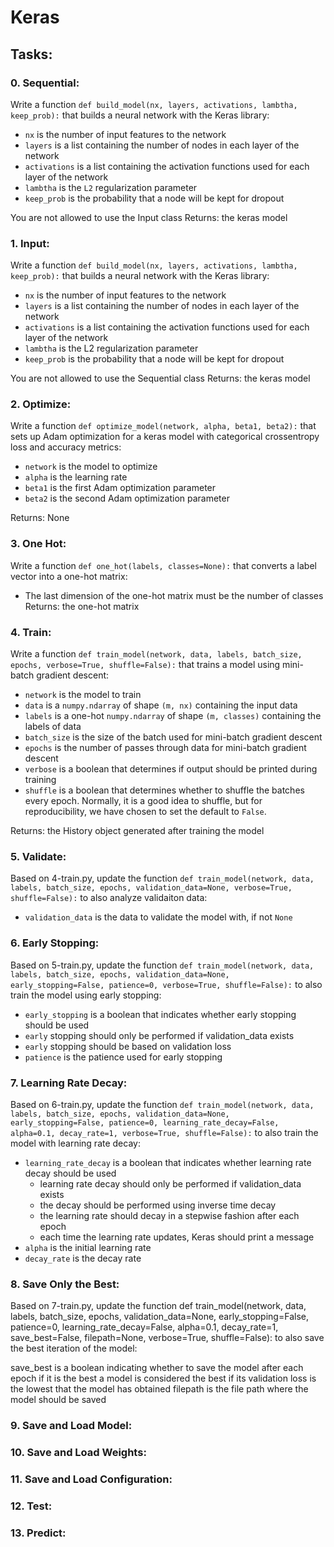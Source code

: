 # Keras

## Tasks:

### 0. Sequential:
Write a function `def build_model(nx, layers, activations, lambtha, keep_prob):` that builds a neural network with the Keras library:

* ``nx`` is the number of input features to the network
* ``layers`` is a list containing the number of nodes in each layer of the network
* ``activations`` is a list containing the activation functions used for each layer of the network
* ``lambtha`` is the ``L2`` regularization parameter
* ``keep_prob`` is the probability that a node will be kept for dropout

You are not allowed to use the Input class
Returns: the keras model

### 1. Input:
Write a function ``def build_model(nx, layers, activations, lambtha, keep_prob):`` that builds a neural network with the Keras library:
- ``nx`` is the number of input features to the network
- ``layers`` is a list containing the number of nodes in each layer of the network
- ``activations`` is a list containing the activation functions used for each layer of the network
- ``lambtha`` is the L2 regularization parameter
- ``keep_prob`` is the probability that a node will be kept for dropout

You are not allowed to use the Sequential class
Returns: the keras model

### 2. Optimize:
Write a function ``def optimize_model(network, alpha, beta1, beta2):`` that sets up Adam optimization for a keras model with categorical crossentropy loss and accuracy metrics:
- ``network`` is the model to optimize
- ``alpha`` is the learning rate
- ``beta1`` is the first Adam optimization parameter
- ``beta2`` is the second Adam optimization parameter

Returns: None

### 3. One Hot:
Write a function ``def one_hot(labels, classes=None):`` that converts a label vector into a one-hot matrix:
- The last dimension of the one-hot matrix must be the number of classes
Returns: the one-hot matrix

### 4. Train:
Write a function ``def train_model(network, data, labels, batch_size, epochs, verbose=True, shuffle=False):`` that trains a model using mini-batch gradient descent:
- ``network`` is the model to train
- ``data`` is a ``numpy.ndarray`` of shape ``(m, nx)`` containing the input data
- ``labels`` is a one-hot ``numpy.ndarray`` of shape ``(m, classes)`` containing the labels of data
- ``batch_size`` is the size of the batch used for mini-batch gradient descent
- ``epochs`` is the number of passes through data for mini-batch gradient descent
- ``verbose`` is a boolean that determines if output should be printed during training
- ``shuffle`` is a boolean that determines whether to shuffle the batches every epoch. Normally, it is a good idea to shuffle, but for reproducibility, we have chosen to set the default to ``False``.

Returns: the History object generated after training the model

### 5. Validate:
Based on 4-train.py, update the function ``def train_model(network, data, labels, batch_size, epochs, validation_data=None, verbose=True, shuffle=False):`` to also analyze validaiton data:

- ``validation_data`` is the data to validate the model with, if not ``None``

### 6. Early Stopping:
Based on 5-train.py, update the function ``def train_model(network, data, labels, batch_size, epochs, validation_data=None, early_stopping=False, patience=0, verbose=True, shuffle=False):`` to also train the model using early stopping:

- ``early_stopping`` is a boolean that indicates whether early stopping should be used
- ``early`` stopping should only be performed if validation_data exists
- ``early`` stopping should be based on validation loss
- ``patience`` is the patience used for early stopping

### 7. Learning Rate Decay:
Based on 6-train.py, update the function ``def train_model(network, data, labels, batch_size, epochs, validation_data=None, early_stopping=False, patience=0, learning_rate_decay=False, alpha=0.1, decay_rate=1, verbose=True, shuffle=False):`` to also train the model with learning rate decay:
- `learning_rate_decay` is a boolean that indicates whether learning rate decay should be used
  - learning rate decay should only be performed if validation_data exists
  - the decay should be performed using inverse time decay
  - the learning rate should decay in a stepwise fashion after each epoch
  - each time the learning rate updates, Keras should print a message
- ``alpha`` is the initial learning rate
- ``decay_rate`` is the decay rate

### 8. Save Only the Best:
Based on 7-train.py, update the function def train_model(network, data, labels, batch_size, epochs, validation_data=None, early_stopping=False, patience=0, learning_rate_decay=False, alpha=0.1, decay_rate=1, save_best=False, filepath=None, verbose=True, shuffle=False): to also save the best iteration of the model:

save_best is a boolean indicating whether to save the model after each epoch if it is the best
a model is considered the best if its validation loss is the lowest that the model has obtained
filepath is the file path where the model should be saved

### 9. Save and Load Model:
### 10. Save and Load Weights:
### 11. Save and Load Configuration:
### 12. Test:
### 13. Predict:
